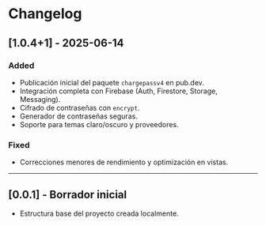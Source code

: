 # Changelog

## [1.0.4+1] - 2025-06-14
### Added
- Publicación inicial del paquete `chargepassv4` en pub.dev.
- Integración completa con Firebase (Auth, Firestore, Storage, Messaging).
- Cifrado de contraseñas con `encrypt`.
- Generador de contraseñas seguras.
- Soporte para temas claro/oscuro y proveedores.

### Fixed
- Correcciones menores de rendimiento y optimización en vistas.

---

## [0.0.1] - Borrador inicial
- Estructura base del proyecto creada localmente.
